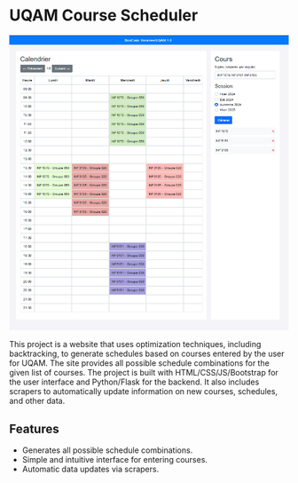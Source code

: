 # UQAM Course Scheduler

![UQAM Course Scheduler](example_image_scheduler.png)

This project is a website that uses optimization techniques, including backtracking, to generate schedules based on courses entered by the user for UQAM. The site provides all possible schedule combinations for the given list of courses. The project is built with HTML/CSS/JS/Bootstrap for the user interface and Python/Flask for the backend. It also includes scrapers to automatically update information on new courses, schedules, and other data.

## Features

- Generates all possible schedule combinations.
- Simple and intuitive interface for entering courses.
- Automatic data updates via scrapers.

